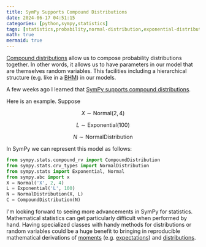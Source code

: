 ```yaml
---
title: SymPy Supports Compound Distributions
date: 2024-06-17 04:51:15
categories: [python,sympy,statistics]
tags: [statistics,probability,normal-distribution,exponential-distribution,compound-distribution,mathematical-statistics,math,maths,moments,expectation,expected-value]
math: true
mermaid: true
---
```


[Compound distributions](https://en.wikipedia.org/wiki/Compound_probability_distribution) allow us to compose probability distributions together. In other words, it allows us to have parameters in our model that are themselves random variables. This facilities including a hierarchical structure (e.g. like in a [BHM](https://en.wikipedia.org/wiki/Bayesian_hierarchical_modeling)) in our models.

A few weeks ago I learned that [SymPy supports compound distributions](https://docs.sympy.org/latest/modules/stats.html#compound-distribution). 

Here is an example. Suppose 

$$X \sim \text{Normal}(2, 4)$$

$$L \sim \text{Exponential}(100)$$

$$N \sim \text{NormalDistribution}$$

In SymPy we can represent this model as follows:

```python
from sympy.stats.compound_rv import CompoundDistribution
from sympy.stats.crv_types import NormalDistribution
from sympy.stats import Exponential, Normal
from sympy.abc import x
X = Normal('X', 2, 4)
L = Exponential('L', 100)
N = NormalDistribution(X, L)
C = CompoundDistribution(N)
```

I'm looking forward to seeing more advancements in SymPy for statistics. Mathematical statistics can get particularly difficult when performed by hand. Having specialized classes with handy methods for distributions or random variables could be a huge benefit to bringing in reproducible mathematical derivations of [moments](https://en.wikipedia.org/wiki/Moment_(mathematics)) (e.g. [expectations](https://en.wikipedia.org/wiki/Expected_value)) and [distributions](https://en.wikipedia.org/wiki/Probability_distribution).
